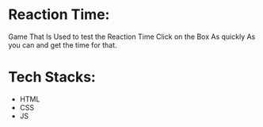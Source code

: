 # Reaction Time:

Game That Is Used to test the Reaction Time Click on the Box As quickly As you can and get the time for that.

# Tech Stacks:
- HTML 
- CSS 
- JS
